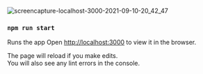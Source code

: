 ![screencapture-localhost-3000-2021-09-10-20_42_47](https://user-images.githubusercontent.com/37798705/132908332-0e3a2ea3-c2a9-4faf-a2bc-6ff849332369.png)

### `npm run start`

Runs the app 
Open [http://localhost:3000](http://localhost:3000) to view it in the browser.

The page will reload if you make edits.\
You will also see any lint errors in the console.

